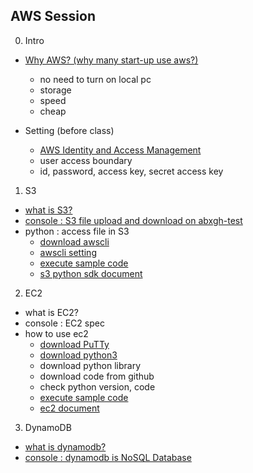 ## AWS Session
0. Intro
- [Why AWS? (why many start-up use aws?)](https://aws.amazon.com/ko/)
    - no need to turn on local pc
    - storage
    - speed
    - cheap

- Setting (before class)
    - [AWS Identity and Access Management](https://docs.aws.amazon.com/ko_kr/IAM/latest/UserGuide/introduction.html)
    - user access boundary
    - id, password, access key, secret access key

1. S3
- [what is S3?](https://docs.aws.amazon.com/ko_kr/AmazonS3/latest/dev/Welcome.html)
- [console : S3 file upload and download on abxgh-test](https://s3.console.aws.amazon.com/s3/home?region=ap-northeast-2)
- python : access file in S3
    - [download awscli](https://docs.aws.amazon.com/ko_kr/cli/latest/userguide/install-windows.html)
    - [awscli setting](https://github.com/ojin0611/Amazon)
    - [execute sample code](https://github.com/abxgh/edu_aws/tree/master/s3)
    - [s3 python sdk document](https://boto3.amazonaws.com/v1/documentation/api/latest/reference/services/s3.html)


2. EC2
- what is EC2?
- console : EC2 spec
- how to use ec2
    - [download PuTTy](https://docs.aws.amazon.com/ko_kr/AWSEC2/latest/UserGuide/putty.html)
    - [download python3](https://github.com/ojin0611/Amazon/tree/master/EC2) 
    - download python library
    - download code from github
    - check python version, code
    - [execute sample code](https://github.com/abxgh/edu_aws/tree/master/s3)
    - [ec2 document](https://github.com/ojin0611/Amazon/tree/master/EC2)

3. DynamoDB
- [what is dynamodb?](https://aws.amazon.com/ko/dynamodb/)
- [console : dynamodb is NoSQL Database](https://ap-northeast-2.console.aws.amazon.com/dynamodb/home?region=ap-northeast-2#gettingStarted:)
